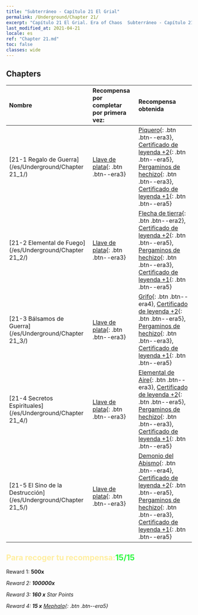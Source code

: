 ```yaml
---
title: "Subterráneo - Capítulo 21 El Grial"
permalink: /Underground/Chapter 21/
excerpt: "Capítulo 21 El Grial. Era of Chaos  Subterráneo - Capítulo 21. El Grial"
last_modified_at: 2021-04-21
locale: es
ref: "Chapter 21.md"
toc: false
classes: wide
---
```


## Chapters

  | Nombre |  Recompensa por completar por primera vez: | Recompensa obtenida |
  |:------------|:------------|:------------| 
  | [21-1 Regalo de Guerra](/es/Underground/Chapter 21_1/) | [Llave de plata](/es/Items/con_693/){: .btn .btn--era3} | [Piquero](/es/Items/unt_190/){: .btn .btn--era3}, [Certificado de leyenda +2](/es/Items/mat_81/){: .btn .btn--era5}, [Pergaminos de hechizo](/es/Items/con_694/){: .btn .btn--era3}, [Certificado de leyenda +1](/es/Items/mat_74/){: .btn .btn--era5} |
  | [21-2 Elemental de Fuego](/es/Underground/Chapter 21_2/) | [Llave de plata](/es/Items/con_693/){: .btn .btn--era3} | [Flecha de tierra](/es/Items/her_464/){: .btn .btn--era2}, [Certificado de leyenda +2](/es/Items/mat_81/){: .btn .btn--era5}, [Pergaminos de hechizo](/es/Items/con_694/){: .btn .btn--era3}, [Certificado de leyenda +1](/es/Items/mat_74/){: .btn .btn--era5} |
  | [21-3 Bálsamos de Guerra](/es/Underground/Chapter 21_3/) | [Llave de plata](/es/Items/con_693/){: .btn .btn--era3} | [Grifo](/es/Items/unt_192/){: .btn .btn--era4}, [Certificado de leyenda +2](/es/Items/mat_81/){: .btn .btn--era5}, [Pergaminos de hechizo](/es/Items/con_694/){: .btn .btn--era3}, [Certificado de leyenda +1](/es/Items/mat_74/){: .btn .btn--era5} |
  | [21-4 Secretos Espirituales](/es/Underground/Chapter 21_4/) | [Llave de plata](/es/Items/con_693/){: .btn .btn--era3} | [Elemental de Aire](/es/Items/her_448/){: .btn .btn--era3}, [Certificado de leyenda +2](/es/Items/mat_81/){: .btn .btn--era5}, [Pergaminos de hechizo](/es/Items/con_694/){: .btn .btn--era3}, [Certificado de leyenda +1](/es/Items/mat_74/){: .btn .btn--era5} |
  | [21-5 El Sino de la Destrucción](/es/Underground/Chapter 21_5/) | [Llave de plata](/es/Items/con_693/){: .btn .btn--era3} | [Demonio del Abismo](/es/Items/unt_230/){: .btn .btn--era4}, [Certificado de leyenda +2](/es/Items/mat_81/){: .btn .btn--era5}, [Pergaminos de hechizo](/es/Items/con_694/){: .btn .btn--era3}, [Certificado de leyenda +1](/es/Items/mat_74/){: .btn .btn--era5} |


## <span style="color: #ffeea0">Para recoger tu recompensa:</span><span style="color: #27f73a">15/15</span>

 Reward 1:  **500x** <i class="fas fa-gem"/>

 Reward 2:  **100000x** <i class="fas fa-coins"/>

 Reward 3: **160 x** Star Points

 Reward 4: **15 x** [Mephala](/es/Items/her_367/){: .btn .btn--era5}

